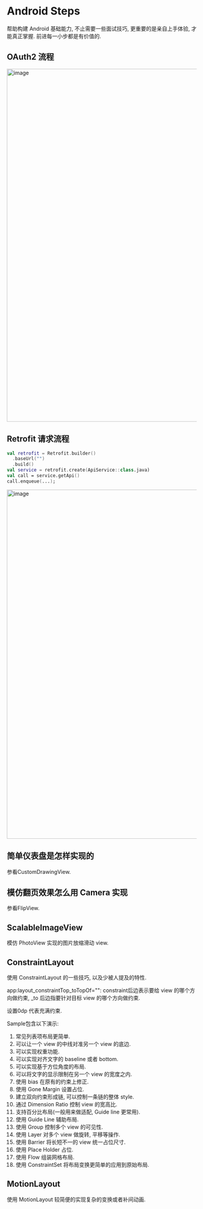 # Android Steps

帮助构建 Android 基础能力, 不止需要一些面试技巧, 更重要的是亲自上手体验, 才能真正掌握. 前进每一小步都是有价值的.

## OAuth2 流程
<img width="935" alt="image" src="https://github.com/user-attachments/assets/f99e00d1-3140-440a-90a1-ea3473ba6062" />

## Retrofit 请求流程
```kotlin
val retrofit = Retrofit.builder()
  .baseUrl("")
  .build()
val service = retrofit.create(ApiService::class.java)
val call = service.getApi()
call.enqueue(...);
```
<img width="925" alt="image" src="https://github.com/user-attachments/assets/45a5eaa5-96c7-4074-a91f-66a6108773b7" />


## 简单仪表盘是怎样实现的

参看CustomDrawingView.

## 模仿翻页效果怎么用 Camera 实现

参看FlipView.

## ScalableImageView

模仿 PhotoView 实现的图片放缩滑动 view.

## ConstraintLayout

使用 ConstraintLayout 的一些技巧, 以及少被人提及的特性.

app:layout_constraintTop_toTopOf="": constraint后边表示要给 view 的哪个方向做约束, _to 后边指要针对目标 view 的哪个方向做约束.

设置0dp 代表充满约束.

Sample包含以下演示:

1. 常见列表项布局更简单.
2. 可以让一个 view 的中线对准另一个 view 的底边.
3. 可以实现权重功能.
4. 可以实现对齐文字的 baseline 或者 bottom.
5. 可以实现基于方位角度的布局.
6. 可以将文字的显示限制在另一个 view 的宽度之内.
7. 使用 bias 在原有的约束上修正.
8. 使用 Gone Margin 设置占位.
9. 建立双向约束形成链, 可以控制一条链的整体 style.
10. 通过 Dimension Ratio 控制 view 的宽高比.
11. 支持百分比布局(一般用来做适配, Guide line 更常用).
12. 使用 Guide Line 辅助布局.
13. 使用 Group 控制多个 view 的可见性.
14. 使用 Layer 对多个 view 做旋转, 平移等操作.
15. 使用 Barrier 将长短不一的 view 统一占位尺寸.
16. 使用 Place Holder 占位.
17. 使用 Flow 组装网格布局.
18. 使用 ConstraintSet 将布局变换更简单的应用到原始布局.

## MotionLayout
使用 MotionLayout 较简便的实现复杂的变换或者补间动画.



